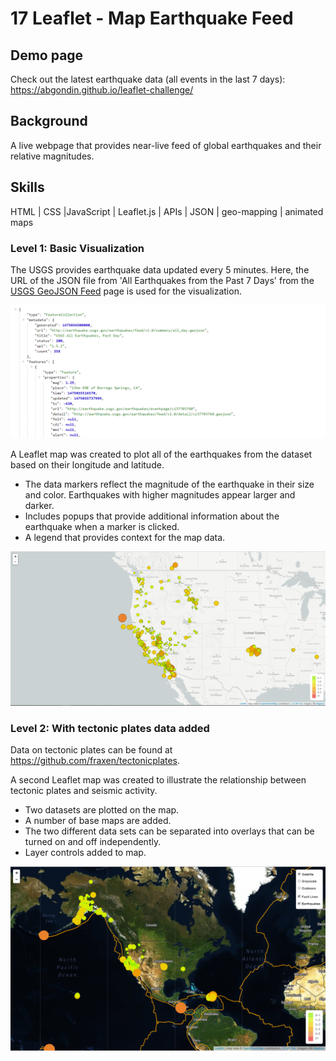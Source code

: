# 17 Leaflet - Map Earthquake Feed

## Demo page

Check out the latest earthquake data (all events in the last 7 days): https://abgondin.github.io/leaflet-challenge/

## Background

A live webpage that provides near-live feed of global earthquakes and their relative magnitudes.

## Skills

HTML | CSS |JavaScript | Leaflet.js | APIs | JSON | geo-mapping | animated maps

### Level 1: Basic Visualization

The USGS provides earthquake data updated every 5 minutes. Here, the URL of the JSON file from 'All Earthquakes from the Past 7 Days' from the [USGS GeoJSON Feed](http://earthquake.usgs.gov/earthquakes/feed/v1.0/geojson.php) page is used for the visualization.

![4-JSON](Images/4-JSON.png)

A Leaflet map was created to plot all of the earthquakes from the dataset based on their longitude and latitude.
   * The data markers reflect the magnitude of the earthquake in their size and color. Earthquakes with higher magnitudes appear larger and darker.
   * Includes popups that provide additional information about the earthquake when a marker is clicked.
   * A legend that provides context for the map data.

![2-BasicMap](Images/2-BasicMap.png)

### Level 2: With tectonic plates data added

Data on tectonic plates can be found at <https://github.com/fraxen/tectonicplates>.

A second Leaflet map was created to illustrate the relationship between tectonic plates and seismic activity.
   * Two datasets are plotted on the map.
   * A number of base maps are added.
   * The two different data sets can be separated into overlays that can be turned on and off independently.
   * Layer controls added to map.

![5-Advanced](Images/5-Advanced.png)


